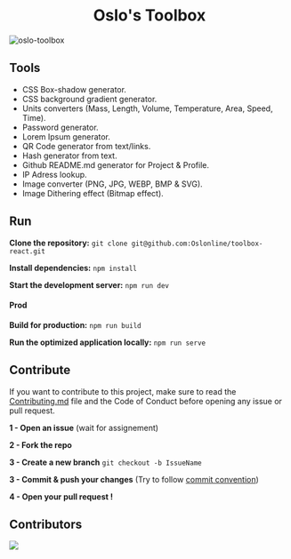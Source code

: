 <h1 style="text-align: center">Oslo's Toolbox</h1>

![oslo-toolbox](https://i.imgur.com/pzuWsWK.png)

<h2>Tools</h2>

- CSS Box-shadow generator.
- CSS background gradient generator.
- Units converters (Mass, Length, Volume, Temperature, Area, Speed, Time).
- Password generator.
- Lorem Ipsum generator.
- QR Code generator from text/links.
- Hash generator from text.
- Github README.md generator for Project & Profile.
- IP Adress lookup.
- Image converter (PNG, JPG, WEBP, BMP & SVG).
- Image Dithering effect (Bitmap effect).

<h2>Run</h2>

**Clone the repository:**
`git clone git@github.com:Oslonline/toolbox-react.git`

**Install dependencies:**
`npm install`

**Start the development server:**
`npm run dev`

#### Prod

**Build for production:**
`npm run build`

**Run the optimized application locally:**
`npm run serve`

<h2>Contribute</h2>

If you want to contribute to this project, make sure to read the [Contributing.md](CONTRIBUTING.md) file and the Code of Conduct before opening any issue or pull request.

**1 - Open an issue**
(wait for assignement)

**2 - Fork the repo**

**3 - Create a new branch**
`git checkout -b IssueName`

**3 - Commit & push your changes**
(Try to follow [commit convention](https://www.conventionalcommits.org/en/v1.0.0/))

**4 - Open your pull request !**

<h2>Contributors</h2>

<a href="https://github.com/Oslonline/oslo-toolbox/graphs/contributors">
  <img src="https://contrib.rocks/image?repo=Oslonline/oslo-toolbox" />
</a>
